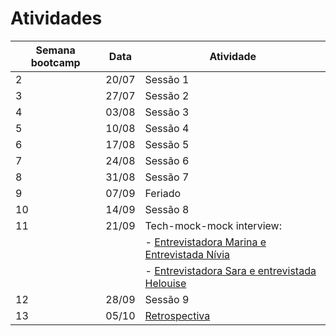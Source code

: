 # Atividades

| Semana bootcamp | Data   | Atividade |
|-----------------|--------|-----------|
| 2               | 20/07  | Sessão 1  |
| 3               | 27/07  | Sessão 2  |
| 4               | 03/08  | Sessão 3  |
| 5               | 10/08  | Sessão 4  |
| 6               | 17/08  | Sessão 5  |
| 7               | 24/08  | Sessão 6  |
| 8               | 31/08  | Sessão 7  |
| 9               | 07/09  | Feriado   |
| 10              | 14/09  | Sessão 8  |
| 11              | 21/09  | Tech-mock-mock interview:  |
|                 |        | - [Entrevistadora Marina e Entrevistada Nívia](https://youtu.be/mIce1l7az7c)|
|                 |        | - [Entrevistadora Sara e entrevistada Helouise](https://youtu.be/FUDSrIB788A)|
| 12              | 28/09  | Sessão 9  |
| 13              | 05/10  | [Retrospectiva](https://metroretro.io/BO6B9VFW95D0) |
